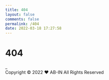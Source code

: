 ```yaml
---
title: 404
layout: false
comments: false
permalink: /404
date: 2022-03-18 17:27:58
---
```


<!DOCTYPE html>
<html>
<head>
    <meta http-equiv="Content-Type" content="text/html; charset=utf-8" />
	<meta http-equiv="X-UA-Compatible" content="IE=edge,chrome=1" />
    <title>404</title>
    <link rel="shortcut icon" href="/assets/favicon-16x16.png">
    <link type="text/css" rel='stylesheet' href="/404/css/404life.css">
    <script type="text/javascript" src='/404/js/404life.js'></script>
    <script src='https://cdn.jsdelivr.net/npm/jquery@3.2/dist/jquery.min.js'></script>
    <script>
    window.console = window.console || function(t) {};
    </script>
    <script>
    if (document.location.search.match(/type=embed/gi)) {
        window.parent.postMessage("resize", "*");
    }
    </script>
</head>

<body translate="no" >
  <div class='terminal'>
  <h1 id='title'>404</h1>
  <div class='text' id='text_1'></div>
  <div class='text' id='text_2'></div>
  <div class='cursor'>_</div>
  <div class='c'>
    Copyright © 2022
    <span class='heart'>&hearts;</span>
    AB-IN All Rights Reserved
  </div>
</div>
</body>
</html>
